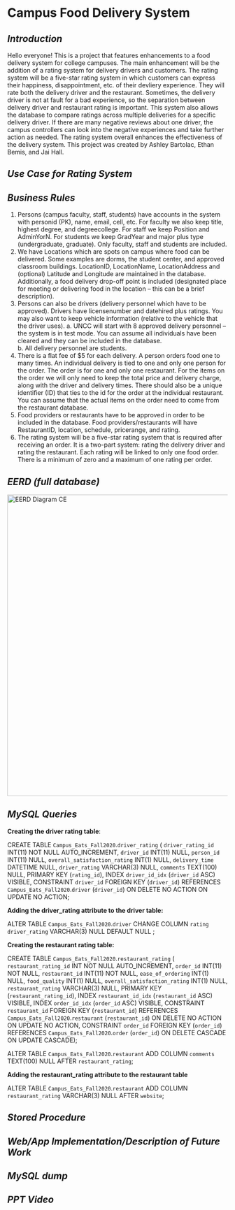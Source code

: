 # Campus Food Delivery System
## ***Introduction***

Hello everyone! This is a project that features enhancements to a food delivery system for college campuses. The main enhancement will be the addition of a rating system for delivery drivers and customers. The rating system will be a five-star rating system in which customers can express their happiness, disappointment, etc. of their devliery experience. They will rate both the delivery driver and the restaurant. Sometimes, the delivery driver is not at fault for a bad experience, so the separation between delivery driver and restaurant rating is important. This system also allows the database to compare ratings across multiple deliveries for a specific delivery driver. If there are many negative reviews about one driver, the campus controllers can look into the negative experiences and take further action as needed. The rating system overall enhances the effectiveness of the delivery system.
This project was created by Ashley Bartolac, Ethan Bemis, and Jai Hall.

## ***Use Case for Rating System***

## ***Business Rules***
1)	Persons (campus faculty, staff, students) have accounts in the system with personid (PK), name, email, cell, etc.  For faculty we also keep title, highest degree, and degreecollege.  For staff we keep Position and AdminYorN.  For students we keep GradYear and major plus type (undergraduate, graduate).  Only faculty, staff and students are included.
2)	We have Locations which are spots on campus where food can be delivered.  Some examples are dorms, the student center, and approved classroom buildings.  LocationID, LocationName, LocationAddress and (optional) Latitude and Longitude are maintained in the database. Additionally, a food delivery drop-off point is included (designated place for meeting or delivering food in the location – this can be a brief description).
3)	Persons can also be drivers (delivery personnel which have to be approved). Drivers have licensenumber and datehired plus ratings. You may also want to keep vehicle information (relative to the vehicle that the driver uses).
a.	UNCC will start with 8 approved delivery personnel – the system is in test mode.  You can assume all individuals have been cleared and they can be included in the database.  
b.	All delivery personnel are students.
4)	There is a flat fee of $5 for each delivery.  A person orders food one to many times.  An individual delivery is tied to one and only one person for the order.  The order is for one and only one restaurant.  For the items on the order we will only need to keep the total price and delivery charge, along with the driver and delivery times.  There should also be a unique identifier (ID) that ties to the id for the order at the individual restaurant.  You can assume that the actual items on the order need to come from the restaurant database.
5)	Food providers or restaurants have to be approved in order to be included in the database. Food providers/restaurants will have RestaurantID, location, schedule, pricerange, and rating. 
6)	The rating system will be a five-star rating system that is required after receiving an order. It is a two-part system: rating the delivery driver and rating the restaurant. Each rating will be linked to only one food order. There is a minimum of zero and a maximum of one rating per order. 

## ***EERD (full database)***
<img width="690" alt="EERD Diagram CE" src="https://user-images.githubusercontent.com/81598050/115477165-53dbf580-a211-11eb-9c58-4785f0352e07.png">

## ***MySQL Queries***
**Creating the driver rating table**:

CREATE TABLE `Campus_Eats_Fall2020`.`driver_rating` (
  `driver_rating_id` INT(11) NOT NULL AUTO_INCREMENT,
  `driver_id` INT(11) NULL,
  `person_id` INT(11) NULL,
  `overall_satisfaction_rating` INT(1) NULL,
  `delivery_time` DATETIME NULL,
  `driver_rating` VARCHAR(3) NULL,
  `comments` TEXT(100) NULL,
  PRIMARY KEY (`rating_id`),
  INDEX `driver_id_idx` (`driver_id` ASC) VISIBLE,
  CONSTRAINT `driver_id`
    FOREIGN KEY (`driver_id`)
    REFERENCES `Campus_Eats_Fall2020`.`driver` (`driver_id`)
    ON DELETE NO ACTION
    ON UPDATE NO ACTION;
    
**Adding the driver_rating attribute to the driver table:**

ALTER TABLE `Campus_Eats_Fall2020`.`driver` 
CHANGE COLUMN `rating` `driver_rating` VARCHAR(3) NULL DEFAULT NULL ;

**Creating the restaurant rating table:**

CREATE TABLE `Campus_Eats_Fall2020`.`restaurant_rating` (
  `restaurant_rating_id` INT NOT NULL AUTO_INCREMENT,
  `order_id` INT(11) NOT NULL,
  `restaurant_id` INT(11) NOT NULL,
  `ease_of_ordering` INT(1) NULL,
  `food_quality` INT(1) NULL,
  `overall_satisfaction_rating` INT(1) NULL,
  `restaurant_rating` VARCHAR(3) NULL,
  PRIMARY KEY (`restaurant_rating_id`),
  INDEX `restaurant_id_idx` (`restaurant_id` ASC) VISIBLE,
  INDEX `order_id_idx` (`order_id` ASC) VISIBLE,
  CONSTRAINT `restaurant_id`
    FOREIGN KEY (`restaurant_id`)
    REFERENCES `Campus_Eats_Fall2020`.`restaurant` (`restaurant_id`)
    ON DELETE NO ACTION
    ON UPDATE NO ACTION,
  CONSTRAINT `order_id`
    FOREIGN KEY (`order_id`)
    REFERENCES `Campus_Eats_Fall2020`.`order` (`order_id`)
    ON DELETE CASCADE
    ON UPDATE CASCADE);

ALTER TABLE `Campus_Eats_Fall2020`.`restaurant` 
ADD COLUMN `comments` TEXT(100) NULL AFTER `restaurant_rating`;


**Adding the restaurant_rating attribute to the restaurant table**

ALTER TABLE `Campus_Eats_Fall2020`.`restaurant` 
ADD COLUMN `restaurant_rating` VARCHAR(3) NULL AFTER `website`;
## ***Stored Procedure***

## ***Web/App Implementation/Description of Future Work***

## ***MySQL dump***

## ***PPT Video***
